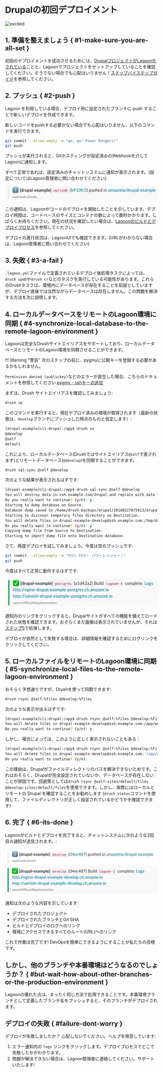 # Drupalの初回デプロイメント

![excited](https://i.giphy.com/media/7kVRZwYRwF1ok/giphy-downsized.gif)

## 1. 準備を整えましょう { #1-make-sure-you-are-all-set }

初回のデプロイメントを成功させるためには、[DrupalプロジェクトがLagoon化されている](../../using-lagoon-the-basics/setup-project.md)ことと、Lagoonでプロジェクトをセットアップしていることを確認してください。そうでない場合でも心配はいりません！[ステップバイステップガイド](./step-by-step-getting-drupal-ready-to-run-on-lagoon.md)を参照してください。

## 2. プッシュ { #2-push }

Lagoon を利用している場合、デプロイ用に設定されたブランチに push することで新しいデプロイを作成できます。

新しいコードをpushする必要がない場合でも心配はいりません、以下のコマンドを実行できます。

```bash title="Gitにpush"
git commit --allow-empty -m "go, go! Power Rangers!"
git push
```

プッシュが実行されると、Gitホスティングが設定済みのWebhookを介してLagoonに通知します。

すべて正常であれば、設定済みのチャットシステムに通知が表示されます。(設定についてはLagoon管理者に問い合わせてください):

![デプロイメント開始のSlack通知](../../images/first_deployment_slack_start.jpg)

この通知は、Lagoonがコードのデプロイを開始したことを示しています。デプロイ時間は、コードベースのサイズとコンテナの数によって数秒かかります。しばらくお待ちください。現在の状況を確認したい場合は、[Lagoonのビルドとデプロイプロセス](../../concepts-basics/build-and-deploy-process.md)を参照してください。

デプロイの進行状況は、LagoonUIでも確認できます。(URLがわからない場合は、Lagoon管理者に問い合わせてください)

## 3. 失敗 { #3-a-fail }

`.lagoon.yml`ファイルで定義されているデプロイ後処理タスクによっては、`drush updb`や`drush cr`などのタスクを実行している可能性があります。これらのDrushタスクは、環境内にデータベースが存在することを前提としていますが、デプロイ直後では当然ながらデータベースは存在しません。この問題を解決する方法を次に説明します。

## 4. ローカルデータベースをリモートのLagoon環境に同期 { #4-synchronize-local-database-to-the-remote-lagoon-environment }

Lagoonは完全なDrushサイトエイリアスをサポートしており、ローカルデータベースとリモートのLagoon環境を同期させることができます。

!!! Warning "警告"
    次のステップの前に、pygmyに公開キーを登録する必要があるかもしれません。

`Permission denied (publickey)`などのエラーが発生した場合、こちらのドキュメントを参照してください:[pygmy - sshキーの追加](https://pygmystack.github.io/pygmy/ssh_agent)

まずは、Drush サイトエイリアスを確認してみましょう:

```bash title="サイトエイリアスの取得"
drush sa
```

このコマンドを実行すると、現在デプロイ済みの環境が取得されます（最新の状態は、`develop`ブランチにプッシュした時点のものと仮定します）:

```bash title="返されたサイトエイリアス"
[drupal-example]cli-drupal:/app$ drush sa
@develop
@self
default
```

これにより、ローカルデータベース(Drushではサイトエイリアス`@self`で表されます)とリモートデータベース(`@develop`)を同期することができます。

```bash title="Drush sql-sync"
drush sql-sync @self @develop
```

次のような結果が表示されるはずです:

```bash title="Drush sql-syncの結果"
[drupal-example]cli-drupal:/app$ drush sql-sync @self @develop
You will destroy data in ssh.example.com/drupal and replace with data from drupal.
Do you really want to continue? (y/n): y
Starting to dump database on Source.                                                                              [ok]
Database dump saved to /home/drush-backups/drupal/20180227075813/drupal_20180227_075815.sql.gz               [success]
Starting to discover temporary files directory on Destination.                                                    [ok]
You will delete files in drupal-example-develop@ssh.example.com:/tmp/drupal_20180227_075815.sql.gz and replace with data from /home/drush-backups/drupal/20180227075813/drupal_20180227_075815.sql.gz
Do you really want to continue? (y/n): y
Copying dump file from Source to Destination.                                                                     [ok]
Starting to import dump file onto Destination database.
```

さて、再度デプロイを試してみましょう。今度は空のプッシュです:

```bash title="Git push"
git commit --allow-empty -m "行け、行け！ パワーレンジャー！"
git push
```

今度はすべて正常に動作するはずです:

![デプロイ成功！](../../images/first_deployment_slack_success.jpg)

通知内のリンクをクリックすると、Drupalサイトがすべての機能を備えてロードされた状態を確認できます。おそらくまだ画像は表示されていませんが、それは[ステップ5](#5-synchronize-local-files-to-the-remote-lagoon-environment)で処理します。

デプロイが依然として失敗する場合は、詳細情報を確認するためにログリンクをクリックしてください。

## 5. ローカルファイルをリモートのLagoon環境に同期 { #5-synchronize-local-files-to-the-remote-lagoon-environment }

おそらく予想通りですが、Drushを使って同期できます:

```bash title="Drush rsync"
drush rsync @self:%files @develop:%files
```

次のような表示が出るはずです:

```bash title="Drush rsync results"
[drupal-example]cli-drupal:/app$ drush rsync @self:%files @develop:%files
You will delete files in drupal-example-develop@ssh.example.com:/app/web/sites/default/files and replace with data from /app/web/sites/default/files/
Do you really want to continue? (y/n): y
```

しかし、場合によっては、このように正しく表示されないこともある：

```bash title="Drush rsync results"
[drupal-example]cli-drupal:/app$ drush rsync @self:%files @develop:%files
You will delete files in drupal-example-develop@ssh.example.com:'/app/web/%files' and replace with data from '/app/web/%files'/
Do you really want to continue? (y/n):
```

この理由は、Drupalがファイルディレクトリのパスを解決できないためです。これはおそらく、Drupalが完全設定されていないか、データベースが存在しないことが原因です。回避策としては`drush rsync @self:sites/default/files @develop:sites/default/files`を使用できます。しかし、実際にはローカルとリモートの Drupal を確認することをお勧めします (`drush status`コマンドを使用して、ファイルディレクトリが正しく設定されているかどうかを確認できます)

## 6. 完了 { #6-its-done }

Lagoonがビルドとデプロイを完了すると、チャットシステムに次のような2回目の通知が送信されます。:

![完全なデプロイメントのSlack通知。](../../images/first_deployment_slack_2nd_success.jpg)

通知は次のような内容を示しています:

* デプロイされたプロジェクト
* デプロイされたブランチとGit SHA
* ビルドとデプロイのログへのリンク
* 環境にアクセスできるすべてのルート(URL)へのリンク

これで作業は完了です! DevOpsを簡単にできるようにすることが私たちの目標です。

## しかし、他のブランチや本番環境はどうなるのでしょうか？ { #but-wait-how-about-other-branches-or-the-production-environment }

Lagoonの優れた点は、まったく同じ方法で処理できることです。本番環境ブランチとして定義したブランチ名をプッシュすると、そのブランチがデプロイされます。

## デプロイの失敗 { #failure-dont-worry }

デプロイが失敗しましたか？ 心配しないでください。ヘルプを用意しています:

1. エラー通知内の `logs` リンクをクリックします。デプロイプロセスでどこで失敗したかがわかります。
2. 問題が解決できない場合は、Lagoon管理者に連絡してください。サポートいたします!
